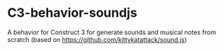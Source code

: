 # C3-behavior-soundjs

A behavior for Construct 3 for generate sounds and musical notes from scratch (based on https://github.com/kittykatattack/sound.js)
